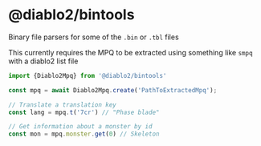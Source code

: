 # @diablo2/bintools

Binary file parsers for some of the `.bin` or `.tbl` files

This currently requires the MPQ to be extracted using something like `smpq` with a diablo2 list file


```typescript
import {Diablo2Mpq} from '@diablo2/bintools'

const mpq = await Diablo2Mpq.create('PathToExtractedMpq');

// Translate a translation key
const lang = mpq.t('7cr') // "Phase blade"

// Get information about a monster by id
const mon = mpq.monster.get(0) // Skeleton
```
